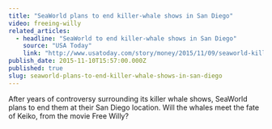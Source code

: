 ```yaml
---
title: "SeaWorld plans to end killer-whale shows in San Diego"
video: freeing-willy
related_articles:
  - headline: "SeaWorld to end killer-whale shows in San Diego"
    source: "USA Today"
    link: "http://www.usatoday.com/story/money/2015/11/09/seaworld-killer-whales-orca-shows/75461780/"
publish_date: 2015-11-10T15:57:00.000Z
published: true
slug: seaworld-plans-to-end-killer-whale-shows-in-san-diego
---
```

After years of controversy surrounding its killer whale shows, SeaWorld plans to end them at their San Diego location. Will the whales meet the fate of Keiko, from the movie Free Willy?

